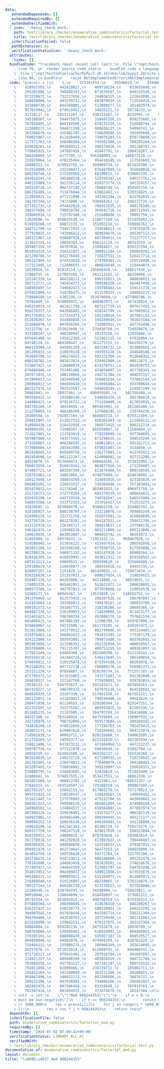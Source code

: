 ```yaml
---
data:
  _extendedDependsOn: []
  _extendedRequiredBy: []
  _extendedVerifiedWith:
  - icon: ':heavy_check_mark:'
    path: test/library_checker/enumerative_combinatorics/factorial.test.py
    title: test/library_checker/enumerative_combinatorics/factorial.test.py
  _isVerificationFailed: false
  _pathExtension: py
  _verificationStatusIcon: ':heavy_check_mark:'
  attributes:
    links: []
  bundledCode: "Traceback (most recent call last):\n  File \"/opt/hostedtoolcache/PyPy/3.10.14/x64/lib/pypy3.10/site-packages/onlinejudge_verify/documentation/build.py\"\
    , line 76, in _render_source_code_stat\n    bundled_code = language.bundle(\n\
    \  File \"/opt/hostedtoolcache/PyPy/3.10.14/x64/lib/pypy3.10/site-packages/onlinejudge_verify/languages/python.py\"\
    , line 96, in bundle\n    raise NotImplementedError\nNotImplementedError\n"
  code: "precalc = [\n    1,\n    373341033,\n    45596018,\n    834980587,\n    623627864,\n\
    \    428937595,\n    442819817,\n    499710224,\n    833655840,\n    83857087,\n\
    \    295201906,\n    788488293,\n    671639287,\n    849315549,\n    597398273,\n\
    \    813259672,\n    732727656,\n    244038325,\n    122642896,\n    310517972,\n\
    \    160030060,\n    483239722,\n    683879839,\n    712910418,\n    384710263,\n\
    \    433880730,\n    844360005,\n    513089677,\n    101492974,\n    959253371,\n\
    \    957629942,\n    678615452,\n    34035221,\n    56734233,\n    524027922,\n\
    \    31729117,\n    102311167,\n    330331487,\n    8332991,\n    832392662,\n\
    \    545208507,\n    594075875,\n    318497156,\n    859275605,\n    300738984,\n\
    \    767818091,\n    864118508,\n    878131539,\n    316588744,\n    812496962,\n\
    \    213689172,\n    584871249,\n    980836133,\n    54096741,\n    417876813,\n\
    \    363266670,\n    335481797,\n    730839588,\n    393495668,\n    435793297,\n\
    \    760025067,\n    811438469,\n    720976283,\n    650770098,\n    586537547,\n\
    \    117371703,\n    566486504,\n    749562308,\n    708205284,\n    932912293,\n\
    \    939830261,\n    983699513,\n    206579820,\n    301188781,\n    593164676,\n\
    \    770845925,\n    247687458,\n    41047791,\n    266419267,\n    937835947,\n\
    \    506268060,\n    6177705,\n    936268003,\n    166873118,\n    443834893,\n\
    \    328979964,\n    470135404,\n    954410105,\n    117565665,\n    832761782,\n\
    \    39806322,\n    478922755,\n    394880724,\n    821825588,\n    468705875,\n\
    \    512554988,\n    232240472,\n    876497899,\n    356048018,\n    895187265,\n\
    \    808258749,\n    575505950,\n    68190615,\n    939065335,\n    552199946,\n\
    \    694814243,\n    385460530,\n    529769387,\n    640377761,\n    916128300,\n\
    \    440133909,\n    362216114,\n    826373774,\n    502324157,\n    457648395,\n\
    \    385510728,\n    904737188,\n    78988746,\n    454565719,\n    623828097,\n\
    \    686156489,\n    713476044,\n    63602402,\n    570334625,\n    681055904,\n\
    \    222059821,\n    477211096,\n    343363294,\n    833792655,\n    461853093,\n\
    \    741797144,\n    74731896,\n    930484262,\n    268372735,\n    941222802,\n\
    \    677432735,\n    474842829,\n    700451655,\n    400176109,\n    697644778,\n\
    \    390377694,\n    790010794,\n    360642718,\n    505712943,\n    946647976,\n\
    \    339045014,\n    715797300,\n    251680896,\n    70091750,\n    40517433,\n\
    \    12629586,\n    850635539,\n    110877109,\n    571935891,\n    695965747,\n\
    \    634938288,\n    69072133,\n    155093216,\n    749696762,\n    963086402,\n\
    \    544711799,\n    724471925,\n    334646013,\n    574791029,\n    722417626,\n\
    \    377929821,\n    743946412,\n    988034679,\n    405207112,\n    18063742,\n\
    \    104121967,\n    638607426,\n    607304611,\n    751377777,\n    35834555,\n\
    \    313632531,\n    18058363,\n    656121134,\n    40763559,\n    562910912,\n\
    \    495867250,\n    48767038,\n    210864657,\n    659137294,\n    715390025,\n\
    \    865854329,\n    324322857,\n    388911184,\n    286059202,\n    636456178,\n\
    \    421290700,\n    832276048,\n    726437551,\n    526417714,\n    252522639,\n\
    \    386147469,\n    674313019,\n    274769381,\n    226519400,\n    272047186,\n\
    \    117153405,\n    712896591,\n    486826649,\n    119444874,\n    338909703,\n\
    \    18536028,\n    41814114,\n    245606459,\n    140617938,\n    250512392,\n\
    \    57084755,\n    157807456,\n    261113192,\n    40258068,\n    194807105,\n\
    \    325341339,\n    884328111,\n    896332013,\n    880836012,\n    737358206,\n\
    \    202713771,\n    785454372,\n    399586250,\n    485457499,\n    640827004,\n\
    \    546969497,\n    749602473,\n    159788463,\n    159111724,\n    218592929,\n\
    \    675932866,\n    314795475,\n    811539323,\n    246883213,\n    696818315,\n\
    \    759880589,\n    4302336,\n    353070689,\n    477909706,\n    559289160,\n\
    \    79781699,\n    878094972,\n    840903973,\n    367416824,\n    973366814,\n\
    \    848259019,\n    462421750,\n    667227759,\n    897917455,\n    81800722,\n\
    \    956276337,\n    942686845,\n    420541799,\n    417005912,\n    272641764,\n\
    \    941778993,\n    217214373,\n    192220616,\n    267901132,\n    50530621,\n\
    \    652678397,\n    354880856,\n    164289049,\n    781023184,\n    105376215,\n\
    \    315094878,\n    607856504,\n    733905911,\n    457743498,\n    992735713,\n\
    \    35212756,\n    231822660,\n    276036750,\n    734558079,\n    424180850,\n\
    \    433186147,\n    308380947,\n    18333316,\n    12935086,\n    351491725,\n\
    \    655645460,\n    535812389,\n    521902115,\n    67016984,\n    48682076,\n\
    \    64748124,\n    489360447,\n    361275315,\n    786336279,\n    805161272,\n\
    \    468129309,\n    645091350,\n    887284732,\n    913004502,\n    358814684,\n\
    \    281295633,\n    328970139,\n    395955130,\n    164840186,\n    820902807,\n\
    \    761699708,\n    246274415,\n    592331769,\n    913846362,\n    866682684,\n\
    \    600130702,\n    903837674,\n    529462989,\n    90612675,\n    526540127,\n\
    \    533047427,\n    110008879,\n    674279751,\n    801920753,\n    645226926,\n\
    \    676886948,\n    752481486,\n    474034007,\n    457790341,\n    166813684,\n\
    \    287671032,\n    188118664,\n    244731384,\n    404032157,\n    269766986,\n\
    \    423996017,\n    182948540,\n    356801634,\n    737863144,\n    652014069,\n\
    \    206068022,\n    504569410,\n    919894484,\n    593398649,\n    963768176,\n\
    \    882517476,\n    702523597,\n    949028249,\n    128957299,\n    171997372,\n\
    \    50865043,\n    20937461,\n    690959202,\n    581356488,\n    369182214,\n\
    \    993580422,\n    193500140,\n    540665426,\n    365786018,\n    743731625,\n\
    \    144980423,\n    979536721,\n    773259009,\n    617053935,\n    247670131,\n\
    \    843705280,\n    30419459,\n    985463402,\n    261585206,\n    237885042,\n\
    \    111276893,\n    488166208,\n    137660292,\n    720784236,\n    244467770,\n\
    \    26368504,\n    792857103,\n    666885724,\n    670313309,\n    905683034,\n\
    \    259415897,\n    512017253,\n    826265493,\n    111960112,\n    633652060,\n\
    \    918048438,\n    516432938,\n    386972415,\n    996212724,\n    610073831,\n\
    \    444094191,\n    72480267,\n    665038087,\n    11584804,\n    301029012,\n\
    \    723617861,\n    113763819,\n    778259899,\n    937766095,\n    535448641,\n\
    \    593907889,\n    783573565,\n    673298635,\n    599533244,\n    655712590,\n\
    \    173350007,\n    868198597,\n    169013813,\n    585161712,\n    697502214,\n\
    \    573994984,\n    285943986,\n    675831407,\n    3134056,\n    965907646,\n\
    \    401920943,\n    665949756,\n    236277883,\n    612745912,\n    813282113,\n\
    \    892454686,\n    901222267,\n    624900982,\n    927122298,\n    686321335,\n\
    \    84924870,\n    927606072,\n    506664166,\n    353631992,\n    165913238,\n\
    \    566073550,\n    816674343,\n    864877926,\n    171259407,\n    908752311,\n\
    \    874007723,\n    803597299,\n    613676466,\n    880336545,\n    282280109,\n\
    \    128761001,\n    58852065,\n    474075900,\n    434816091,\n    364856903,\n\
    \    149123648,\n    388854780,\n    314693916,\n    423183826,\n    419733481,\n\
    \    888483202,\n    238933227,\n    336564048,\n    757103493,\n    100189123,\n\
    \    855479832,\n    51370348,\n    403061033,\n    496971759,\n    831753030,\n\
    \    251718753,\n    272779384,\n    683379259,\n    488844621,\n    881783783,\n\
    \    659478190,\n    445719559,\n    740782647,\n    546525906,\n    985524427,\n\
    \    548033568,\n    333772553,\n    331916427,\n    752533273,\n    730387628,\n\
    \    93829695,\n    655989476,\n    930661318,\n    334885743,\n    466041862,\n\
    \    428105027,\n    888238707,\n    232218076,\n    769865249,\n    730641039,\n\
    \    616996159,\n    231721356,\n    326973501,\n    426068899,\n    722403656,\n\
    \    742756734,\n    663270261,\n    364187931,\n    350431704,\n    671823672,\n\
    \    633125919,\n    226166717,\n    386814657,\n    237594135,\n    451479365,\n\
    \    546182474,\n    119366536,\n    465211069,\n    605313606,\n    728508871,\n\
    \    249619035,\n    663053607,\n    900453742,\n    48293872,\n    229958401,\n\
    \    62402409,\n    69570431,\n    71921532,\n    960467929,\n    537087913,\n\
    \    514588945,\n    513856225,\n    415497414,\n    286592050,\n    645469437,\n\
    \    102052166,\n    163298189,\n    873938719,\n    617583886,\n    986843080,\n\
    \    962390239,\n    580971332,\n    665147020,\n    88900164,\n    89866970,\n\
    \    826426395,\n    616059995,\n    443012312,\n    659160562,\n    229855967,\n\
    \    687413213,\n    59809521,\n    398599610,\n    325666688,\n    154765991,\n\
    \    159186619,\n    210830877,\n    386454418,\n    84493735,\n    974220646,\n\
    \    820097297,\n    2191828,\n    481459931,\n    729073424,\n    551556379,\n\
    \    926316039,\n    151357011,\n    808637654,\n    218058015,\n    786112034,\n\
    \    850407126,\n    84202800,\n    94214098,\n    30019651,\n    121701603,\n\
    \    176055335,\n    865461951,\n    553631971,\n    286620803,\n    984061713,\n\
    \    888573766,\n    302767023,\n    977070668,\n    110954576,\n    83922475,\n\
    \    51568171,\n    60949367,\n    19533020,\n    510592752,\n    615419476,\n\
    \    341370469,\n    912573425,\n    286207526,\n    206707897,\n    384156962,\n\
    \    414163604,\n    193301813,\n    749570167,\n    366933789,\n    11470970,\n\
    \    600191572,\n    391667731,\n    328736286,\n    30645366,\n    215162519,\n\
    \    604947226,\n    236199953,\n    718439098,\n    411423177,\n    803407599,\n\
    \    632441623,\n    766760224,\n    263006576,\n    757681534,\n    61082578,\n\
    \    681666415,\n    947466395,\n    12206799,\n    659767098,\n    933746852,\n\
    \    978860867,\n    59215985,\n    161179205,\n    439197472,\n    259779111,\n\
    \    511621808,\n    145770512,\n    882749888,\n    943124465,\n    872053396,\n\
    \    631078482,\n    166861622,\n    743415395,\n    772287179,\n    602427948,\n\
    \    924112080,\n    385643091,\n    794973480,\n    883782693,\n    869723371,\n\
    \    805963889,\n    313106351,\n    262132854,\n    400034567,\n    488248149,\n\
    \    265769800,\n    791715397,\n    408753255,\n    468381897,\n    415812467,\n\
    \    172922144,\n    64404368,\n    281500398,\n    512318142,\n    288791777,\n\
    \    955559118,\n    242484726,\n    536413695,\n    205340854,\n    707803527,\n\
    \    576699812,\n    218525078,\n    875554190,\n    46283078,\n    833841915,\n\
    \    763148293,\n    807722138,\n    788080170,\n    556901372,\n    150896699,\n\
    \    253151120,\n    97856807,\n    918256774,\n    771557187,\n    582547026,\n\
    \    472709375,\n    911615063,\n    743371401,\n    641382840,\n    446540967,\n\
    \    184639537,\n    157247760,\n    775930891,\n    939702814,\n    499082462,\n\
    \    19536133,\n    548753627,\n    593243221,\n    563850263,\n    185475971,\n\
    \    687419227,\n    396799323,\n    657976136,\n    864535682,\n    433009242,\n\
    \    860830935,\n    33107339,\n    517661450,\n    467651311,\n    812398757,\n\
    \    202133852,\n    431839017,\n    709549400,\n    99643620,\n    773282878,\n\
    \    290471030,\n    61134552,\n    129206504,\n    929147251,\n    837008968,\n\
    \    422332597,\n    353775281,\n    469563025,\n    62265336,\n    835064501,\n\
    \    851685235,\n    21197005,\n    264793769,\n    326416680,\n    118842991,\n\
    \    84257200,\n    763248924,\n    687559609,\n    150907932,\n    401832452,\n\
    \    242726978,\n    766752066,\n    959173604,\n    390269102,\n    992293822,\n\
    \    744816299,\n    476631694,\n    177284763,\n    702429415,\n    374065901,\n\
    \    169855231,\n    629007616,\n    719169602,\n    564737074,\n    475119050,\n\
    \    714502830,\n    40993711,\n    820235888,\n    749063595,\n    239329111,\n\
    \    612759169,\n    18591377,\n    419142436,\n    442202439,\n    941600951,\n\
    \    158013406,\n    637073231,\n    471564060,\n    447222237,\n    701248503,\n\
    \    599797734,\n    577221870,\n    69656699,\n    51052704,\n    6544303,\n\
    \    10958310,\n    554955500,\n    943192237,\n    192526269,\n    897983911,\n\
    \    961628039,\n    240232720,\n    627280533,\n    710239542,\n    70255649,\n\
    \    261743865,\n    228474833,\n    776408079,\n    304180483,\n    63607040,\n\
    \    953297493,\n    758058902,\n    395529997,\n    156010331,\n    825833840,\n\
    \    539880795,\n    234683685,\n    52626619,\n    751843490,\n    116909119,\n\
    \    62806842,\n    574857555,\n    353417551,\n    40061330,\n    822203768,\n\
    \    681051568,\n    490913702,\n    9322961,\n    766631257,\n    124794668,\n\
    \    37844313,\n    163524507,\n    729108319,\n    490867505,\n    47035168,\n\
    \    682765157,\n    53842115,\n    817965276,\n    757179922,\n    339238384,\n\
    \    909741023,\n    150530547,\n    158444563,\n    140949492,\n    993302799,\n\
    \    551621442,\n    137578883,\n    475122706,\n    443869843,\n    605400098,\n\
    \    689361523,\n    769596520,\n    801661499,\n    474900284,\n    586624857,\n\
    \    349960501,\n    134084537,\n    650564083,\n    877097974,\n    379857427,\n\
    \    887890124,\n    159436401,\n    133274277,\n    986182139,\n    729720334,\n\
    \    568925901,\n    459461496,\n    499309445,\n    493171177,\n    460958750,\n\
    \    380694152,\n    168836226,\n    840160881,\n    141116880,\n    225064950,\n\
    \    109618190,\n    842341383,\n    85305729,\n    759273275,\n    97369807,\n\
    \    669317759,\n    766247510,\n    829017039,\n    550323884,\n    261274540,\n\
    \    918239352,\n    29606025,\n    870793828,\n    293683814,\n    378510746,\n\
    \    367270918,\n    481292028,\n    813097823,\n    798448487,\n    230791733,\n\
    \    899305835,\n    504040630,\n    162510533,\n    479367951,\n    275282274,\n\
    \    806951470,\n    462774647,\n    56473153,\n    184659008,\n    905122161,\n\
    \    664034750,\n    109726629,\n    59372704,\n    325795100,\n    486860143,\n\
    \    843736533,\n    924723613,\n    880348000,\n    801252478,\n    616515290,\n\
    \    776142608,\n    284803450,\n    583439582,\n    274826676,\n    6018349,\n\
    \    377403437,\n    244041569,\n    527081707,\n    544763288,\n    708818585,\n\
    \    354033051,\n    904309832,\n    589922898,\n    673933870,\n    682858433,\n\
    \    945260111,\n    899893421,\n    515264973,\n    911685911,\n    9527148,\n\
    \    239480646,\n    524126897,\n    48259065,\n    578214879,\n    118677219,\n\
    \    786127243,\n    869205770,\n    923276513,\n    937928886,\n    802186160,\n\
    \    12198440,\n    638784295,\n    34200904,\n    758925811,\n    185027790,\n\
    \    80918046,\n    120604699,\n    610456697,\n    573601211,\n    208296321,\n\
    \    49743354,\n    653691911,\n    490750754,\n    674335312,\n    887877110,\n\
    \    875880304,\n    308360096,\n    414636410,\n    886100267,\n    8525751,\n\
    \    636257427,\n    558338775,\n    500159951,\n    696213291,\n    97268896,\n\
    \    364983542,\n    937928436,\n    641582714,\n    586211304,\n    345265657,\n\
    \    994704486,\n    443549763,\n    207259440,\n    302122082,\n    166055224,\n\
    \    623250998,\n    239642551,\n    476337075,\n    283167364,\n    211328914,\n\
    \    68064804,\n    950202136,\n    187552679,\n    18938709,\n    646784245,\n\
    \    598764068,\n    538505481,\n    610424991,\n    864445053,\n    390248689,\n\
    \    278395191,\n    686098470,\n    935957187,\n    868529577,\n    329970687,\n\
    \    804930040,\n    84992079,\n    474569269,\n    810762228,\n    573258936,\n\
    \    756464212,\n    155080225,\n    286966169,\n    283614605,\n    19283401,\n\
    \    24257676,\n    871831819,\n    612689791,\n    846988741,\n    617120754,\n\
    \    971716517,\n    979541482,\n    297910784,\n    991087897,\n    783825907,\n\
    \    214821357,\n    689498189,\n    405026419,\n    946731704,\n    609346370,\n\
    \    707669156,\n    457703127,\n    957341187,\n    980735523,\n    649367684,\n\
    \    791011898,\n    82098966,\n    234729712,\n    105002711,\n    130614285,\n\
    \    291032164,\n    193188049,\n    363211260,\n    58108651,\n    100756444,\n\
    \    954947696,\n    346032213,\n    863300806,\n    36876722,\n    622610957,\n\
    \    289232396,\n    667938985,\n    734886266,\n    395881057,\n    417188702,\n\
    \    183092975,\n    887586469,\n    83334648,\n    797819763,\n    100176902,\n\
    \    781587414,\n    841864935,\n    371674670,\n    18247584,\n]\n\n\ndef factorial_mod(n:\
    \ int) -> int:\n    \"\"\"Mod 998244353\"\"\"\n    if n < 0:\n        raise ValueError(\"\
    n must be non-negative\")\n    if n >= 998244353:\n        return 0\n    i = n\
    \ // 1000_000\n    res = precalc[i]\n    for j in range(i * 1000_000 + 1, n +\
    \ 1):\n        res = res * j % 998244353\n    return res\n"
  dependsOn: []
  isVerificationFile: false
  path: enumerative_combinatorics/factorial_mod.py
  requiredBy: []
  timestamp: '2024-07-02 07:09:42+09:00'
  verificationStatus: LIBRARY_ALL_AC
  verifiedWith:
  - test/library_checker/enumerative_combinatorics/factorial.test.py
documentation_of: enumerative_combinatorics/factorial_mod.py
layout: document
title: "\u968E\u4E57 mod 998244353"
---
```

